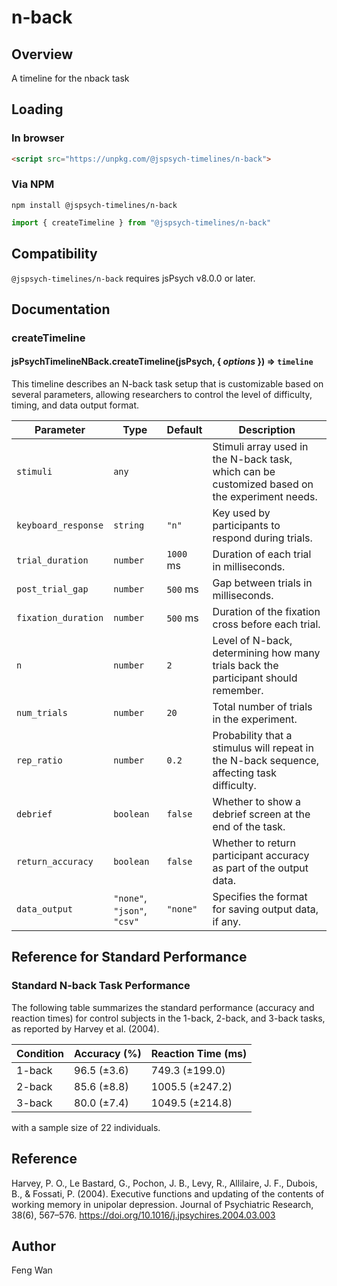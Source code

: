 # n-back

## Overview

A timeline for the nback task

## Loading

### In browser

```html
<script src="https://unpkg.com/@jspsych-timelines/n-back">
```

### Via NPM

```
npm install @jspsych-timelines/n-back
```

```js
import { createTimeline } from "@jspsych-timelines/n-back"
```

## Compatibility

`@jspsych-timelines/n-back` requires jsPsych v8.0.0 or later.

## Documentation

### createTimeline

#### jsPsychTimelineNBack.createTimeline(jsPsych, { *options* }) ⇒ <code>timeline</code>
This timeline describes an N-back task setup that is customizable based on several parameters, allowing researchers to control the level of difficulty, timing, and data output format.

| Parameter           | Type                      | Default       | Description                                                                                   |
|---------------------|---------------------------|---------------|-----------------------------------------------------------------------------------------------|
| `stimuli`           | `any`                     |               | Stimuli array used in the N-back task, which can be customized based on the experiment needs. |
| `keyboard_response` | `string`                  | `"n"`     | Key used by participants to respond during trials.                                            |
| `trial_duration`    | `number`                  | `1000` ms     | Duration of each trial in milliseconds.                                                       |
| `post_trial_gap`    | `number`                  | `500` ms      | Gap between trials in milliseconds.                                                           |
| `fixation_duration` | `number`                  | `500` ms      | Duration of the fixation cross before each trial.                                             |
| `n`                 | `number`                  | `2`           | Level of N-back, determining how many trials back the participant should remember.            |
| `num_trials`        | `number`                  | `20`          | Total number of trials in the experiment.                                                     |
| `rep_ratio`         | `number`                  | `0.2`         | Probability that a stimulus will repeat in the N-back sequence, affecting task difficulty.     |
| `debrief`           | `boolean`                 | `false`       | Whether to show a debrief screen at the end of the task.                                      |
| `return_accuracy`   | `boolean`                 | `false`       | Whether to return participant accuracy as part of the output data.                            |
| `data_output`       | `"none"`, `"json"`, `"csv"` | `"none"`    | Specifies the format for saving output data, if any.                                          |

## Reference for Standard Performance

### Standard N-back Task Performance

The following table summarizes the standard performance (accuracy and reaction times) for control subjects in the 1-back, 2-back, and 3-back tasks, as reported by Harvey et al. (2004).

| Condition | Accuracy (%)      | Reaction Time (ms)         |
|-----------|-------------------|----------------------------|
| 1-back    | 96.5 (±3.6)       | 749.3 (±199.0)             |
| 2-back    | 85.6 (±8.8)       | 1005.5 (±247.2)            |
| 3-back    | 80.0 (±7.4)       | 1049.5 (±214.8)            |

with a sample size of 22 individuals. 

## Reference

Harvey, P. O., Le Bastard, G., Pochon, J. B., Levy, R., Allilaire, J. F., Dubois, B., & Fossati, P. (2004). Executive functions and updating of the contents of working memory in unipolar depression. Journal of Psychiatric Research, 38(6), 567–576. https://doi.org/10.1016/j.jpsychires.2004.03.003

## Author 

Feng Wan

